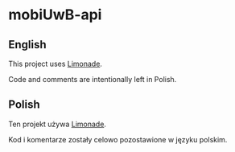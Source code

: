mobiUwB-api
===========

English
-------

This project uses [Limonade](https://github.com/sofadesign/limonade "Limonade").

Code and comments are intentionally left in Polish.

Polish
------

Ten projekt używa [Limonade](https://github.com/sofadesign/limonade "Limonade").

Kod i komentarze zostały celowo pozostawione w języku polskim.
